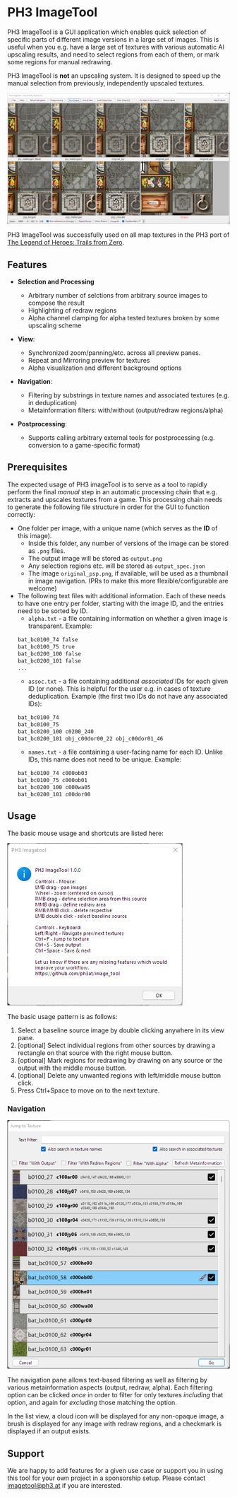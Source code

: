 # PH3 ImageTool

PH3 ImageTool is a GUI application which enables quick selection of specific parts of different image versions in a large set of images. This is useful when you e.g. have a large set of textures with various automatic AI upscaling results, and need to select regions from each of them, or mark some regions for manual redrawing.

PH3 ImageTool is **not** an upscaling system. It is designed to speed up the manual selection from previously, independently upscaled textures.

![PH3 ImageTool Screenshot](docs/img/screenshot.png)

PH3 ImageTool was successfully used on all map textures in the PH3 port of [The Legend of Heroes: Trails from Zero](https://store.steampowered.com/app/1668510/The_Legend_of_Heroes_Trails_from_Zero).


## Features

* **Selection and Processing**
    - Arbitrary number of selctions from arbitrary source images to compose the result
    - Highlighting of redraw regions
    - Alpha channel clamping for alpha tested textures broken by some upscaling scheme

* **View**:
    - Synchronized zoom/panning/etc. across all preview panes.
    - Repeat and Mirroring preview for textures
    - Alpha visualization and different background options

* **Navigation**:
    - Filtering by substrings in texture names and associated textures (e.g. in deduplication)
    - Metainformation filters: with/without (output/redraw regions/alpha)

* **Postprocessing**:
    - Supports calling arbitrary external tools for postprocessing (e.g. conversion to a game-specific format)


## Prerequisites

The expected usage of PH3 imageTool is to serve as a tool to rapidly perform the final *manual* step in an automatic processing chain that e.g. extracts and upscales textures from a game. This processing chain needs to generate the following file structure in order for the GUI to function correctly:

- One folder per image, with a unique name (which serves as the **ID** of this image).
    - Inside this folder, any number of versions of the image can be stored as `.png` files.
    - The output image will be stored as `output.png`
    - Any selection regions etc. will be stored as `output_spec.json`
    - The image `original_psp.png`, if available, will be used as a thumbnail in image navigation. (PRs to make this more flexible/configurable are welcome)
- The following text files with additional information. Each of these needs to have one entry per folder, starting with the image ID, and the entries need to be sorted by ID.
    - `alpha.txt` - a file containing information on whether a given image is transparent. Example:
    ```
    bat_bc0100_74 false
    bat_bc0100_75 true
    bat_bc0200_100 false
    bat_bc0200_101 false
    ...
    ```
    - `assoc.txt` - a file containing additional *associated* IDs for each given ID (or none). This is helpful for the user e.g. in cases of texture deduplication.
    Example (the first two IDs do not have any associated IDs):
    ```
    bat_bc0100_74
    bat_bc0100_75
    bat_bc0200_100 c0200_240
    bat_bc0200_101 obj_c00dor00_22 obj_c00dor01_46
    ```
    - `names.txt` - a file containing a user-facing name for each ID. Unlike IDs, this name does not need to be unique. Example:
    ```
    bat_bc0100_74 c000ob03
    bat_bc0100_75 c000ob01
    bat_bc0200_100 c000wa05
    bat_bc0200_101 c00dor00
    ```

## Usage

The basic mouse usage and shortcuts are listed here:

![PH3 ImageTool About Message](docs/img/about.png)

The basic usage pattern is as follows:

1. Select a baseline source image by double clicking anywhere in its view pane.
2. [optional] Select individual regions from other sources by drawing a rectangle on that source with the right mouse button.
3. [optional] Mark regions for redrawing by drawing on any source or the output with the middle mouse button.
4. [optional] Delete any unwanted regions with left/middle mouse button click.
5. Press Ctrl+Space to move on to the next texture.


### Navigation

![PH3 ImageTool About Message](docs/img/navigation.png)

The navigation pane allows text-based filtering as well as filtering by various metainformation aspects (output, redraw, alpha). Each filtering option can be clicked *once* in order to filter for only textures *including* that option, and again for *excluding* those matching the option.

In the list view, a cloud icon will be displayed for any non-opaque image, a brush is displayed for any image with redraw regions, and a checkmark is displayed if an output exists. 

## Support

We are happy to add features for a given use case or support you in using this tool for your own project in a sponsorship setup. Please contact imagetool@ph3.at if you are interested.